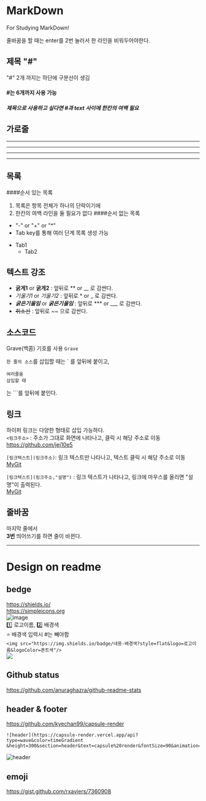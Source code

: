 # MarkDown
For Studying MarkDown!


줄바꿈을 할 때는 enter를 2번 눌러서 한 라인을 비워두어야한다.

## 제목 "#"
"#" 2개 까지는 하단에 구분선이 생김
#### #는 6개까지 사용 가능
##### 제목으로 사용하고 싶다면 #과 text 사이에 한칸의 여백 필요

## 가로줄
---
- - -
***
* * *

## 목록
####순서 있는 목록
1. 목록은 항목 전체가 하나의 단락이기에
2. 한칸의 여백 라인을 둘 필요가 없다
####순서 없는 목록
 - "-" or "+" or "*"
 - Tab key를 통해 여러 단계 목록 생성 가능
  + Tab1
    * Tab2

## 텍스트 강조
- **굵게1** or __굵게2__ : 앞뒤로 ** or __ 로 감싼다.
-  *기울기1* or _기울기2_ : 앞뒤로 * or _ 로 감싼다.
- ***굵은기울임*** or ___굵은기울임___ : 앞뒤로 *** or ___ 로 감싼다.
- ~~취소선~~ : 앞뒤로 ~~ 으로 감싼다.

## 소스코드
Grave(백콤) 기호를 사용 `Grave`   

`한 줄의 소스`를 삽입할 때는 ` 를 앞뒤에 붙이고, 
```rl
여러줄을 
삽입할 때
```    
는 ```를 앞뒤에 붙인다.

## 링크
하이퍼 링크는 다양한 형태로 삽입 가능하다.   
`<링크주소>` : 주소가 그대로 화면에 나타나고, 클릭 시 해당 주소로 이동   
<https://github.com/jej10e5>   

`[링크텍스트](링크주소)`: 링크 텍스트만 나타나고, 텍스트 클릭 시 해당 주소로 이동   
[MyGit](https://github.com/jej10e5)   

`[링크텍스트](링크주소,"설명")` : 링크 텍스트가 나타나고, 링크에 마우스를 올리면 "설명"이 출력된다.   
[MyGit](https://github.com/jej10e5, "내 깃허브 주소")   
    
## 줄바꿈
마지막 줄에서    
**3번** 띄어쓰기를 하면 줄이 바뀐다.

---
# Design on readme

## bedge
<https://shields.io/>   
<https://simpleicons.org>  
![image](https://user-images.githubusercontent.com/61136630/192518625-accd1e8b-ab96-422c-ba6e-ce48704d4f15.png)    
 :one: 로고이름, :two: 배경색   
:star: 배경색 입력시 #는 빼야함   
`<img src="https://img.shields.io/badge/내용-배경색?style=flat&logo=로고이름&logoColor=폰트색"/>`   
<img src="https://img.shields.io/badge/인스타-E4405F?style=flat&logo=Instagram&logoColor=white"/>

## Github status
<https://github.com/anuraghazra/github-readme-stats>   

## header & footer
<https://github.com/kyechan99/capsule-render>
```
![header](https://capsule-render.vercel.app/api?type=wave&color=timeGradient &height=300&section=header&text=capsule%20render&fontSize=90&animation=fadeIn&rotate=-5)
```
![header](https://capsule-render.vercel.app/api?type=wave&color=timeGradient&height=300&section=header&text=capsule%20render&fontSize=90&animation=fadeIn&rotate=-5)    

## emoji
<https://gist.github.com/rxaviers/7360908>
